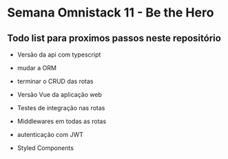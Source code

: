 # Semana Omnistack 11 - Be the Hero

## Todo list para proximos passos neste repositório

- Versão da api com typescript
- mudar a ORM
- terminar o CRUD das rotas

- Versão Vue da aplicação web

- Testes de integração nas rotas
- Middlewares em todas as rotas
- autenticação com JWT
- Styled Components

